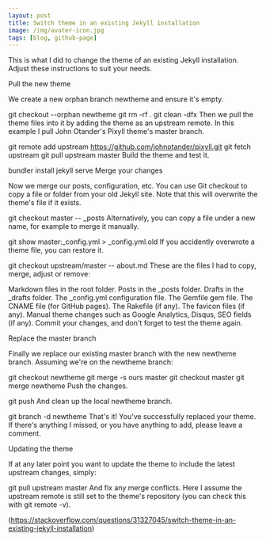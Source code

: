 ```yaml
---
layout: post
title: Switch theme in an existing Jekyll installation
image: /img/avater-icon.jpg
tags: [blog, github-page]
---
```


This is what I did to change the theme of an existing Jekyll installation. Adjust these instructions to suit your needs.

Pull the new theme

We create a new orphan branch newtheme and ensure it's empty.

git checkout --orphan newtheme
git rm -rf .
git clean -dfx
Then we pull the theme files into it by adding the theme as an upstream remote. In this example I pull John Otander's Pixyll theme's master branch.

git remote add upstream https://github.com/johnotander/pixyll.git
git fetch upstream
git pull upstream master
Build the theme and test it.

bundler install
jekyll serve
Merge your changes

Now we merge our posts, configuration, etc. You can use Git checkout to copy a file or folder from your old Jekyll site. Note that this will overwrite the theme's file if it exists.

git checkout master -- _posts
Alternatively, you can copy a file under a new name, for example to merge it manually.

git show master:_config.yml > _config.yml.old
If you accidently overwrote a theme file, you can restore it.

git checkout upstream/master -- about.md
These are the files I had to copy, merge, adjust or remove:

Markdown files in the root folder.
Posts in the _posts folder.
Drafts in the _drafts folder.
The _config.yml configuration file.
The Gemfile gem file.
The CNAME file (for GitHub pages).
The Rakefile (if any).
The favicon files (if any).
Manual theme changes such as Google Analytics, Disqus, SEO fields (if any).
Commit your changes, and don't forget to test the theme again.

Replace the master branch

Finally we replace our existing master branch with the new newtheme branch. Assuming we're on the newtheme branch:

git checkout newtheme
git merge -s ours master
git checkout master
git merge newtheme
Push the changes.

git push
And clean up the local newtheme branch.

git branch -d newtheme
That's it! You've successfully replaced your theme. If there's anything I missed, or you have anything to add, please leave a comment.

Updating the theme

If at any later point you want to update the theme to include the latest upstream changes, simply:

git pull upstream master
And fix any merge conflicts. Here I assume the upstream remote is still set to the theme's repository (you can check this with git remote -v).

(https://stackoverflow.com/questions/31327045/switch-theme-in-an-existing-jekyll-installation)